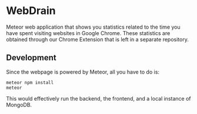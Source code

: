 # WebDrain

Meteor web application that shows you statistics related to the time you have spent visiting websites in Google Chrome. These statistics are obtained through our Chrome Extension that is left in a separate repository.

## Development

Since the webpage is powered by Meteor, all you have to do is:

`meteor npm install`  
`meteor`

This would effectively run the backend, the frontend, and a local instance of MongoDB.
